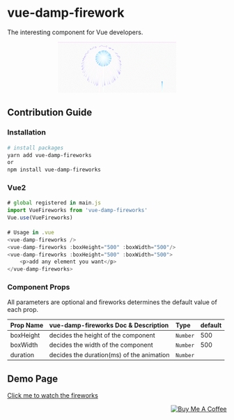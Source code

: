 # vue-damp-firework
The interesting component for Vue developers.
<p align="center"><img src="./public/fireworks.gif" alt="Vue dampion fireworks"></p>

## Contribution Guide

### Installation
```bash
# install packages
yarn add vue-damp-fireworks
or
npm install vue-damp-fireworks
```
### Vue2
```javascript
# global registered in main.js 
import VueFireworks from 'vue-damp-fireworks'
Vue.use(VueFireworks)

# Usage in .vue
<vue-damp-fireworks />
<vue-damp-fireworks :boxHeight="500" :boxWidth="500"/>
<vue-damp-fireworks :boxHeight="500" :boxWidth="500">
    <p>add any element you want</p>
</vue-damp-fireworks>
```

### Component Props

All parameters are optional and fireworks determines the default value of each prop.

| Prop Name       | vue-damp-fireworks Doc & Description                                                     | Type                   | default |
| :-------------- | :--------------------------------------------------------------------------------------- | :--------------------- | :------ |
| boxHeight       | decides the height of the component                                                      | `Number`               | 500     |
| boxWidth        | decides the width of the component                                                       | `Number`               | 500     |
| duration        | decides the duration(ms) of the animation                                                | `Number`               |         |


## Demo Page
[Click me to watch the fireworks](https://dampion.github.io/Vue-damp-fireworks/)

<p align="right">
  <a href="https://www.buymeacoffee.com/dampion" target="_blank" rel="noopener noreferrer">
    <img width="200" src="https://cdn.buymeacoffee.com/buttons/v2/default-green.png" alt="Buy Me A Coffee" />
  </a>
</p>
